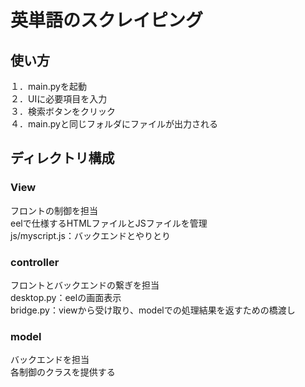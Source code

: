 # 英単語のスクレイピング

## 使い方
１．main.pyを起動  
２．UIに必要項目を入力  
３．検索ボタンをクリック  
４．main.pyと同じフォルダにファイルが出力される  

## ディレクトリ構成
### View
フロントの制御を担当  
eelで仕様するHTMLファイルとJSファイルを管理  
js/myscript.js：バックエンドとやりとり  

### controller
フロントとバックエンドの繋ぎを担当  
desktop.py：eelの画面表示  
bridge.py：viewから受け取り、modelでの処理結果を返すための橋渡し  

### model
バックエンドを担当  
各制御のクラスを提供する  
